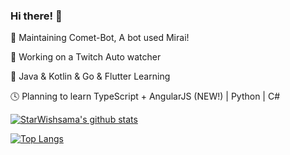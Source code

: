 ### Hi there! 👋

🔭 Maintaining Comet-Bot, A bot used Mirai!

🔭 Working on a Twitch Auto watcher

🌱 Java & Kotlin & Go & Flutter Learning

🕓 Planning to learn TypeScript + AngularJS (NEW!) | Python | C#

[![StarWishsama's github stats](https://github-readme-stats.vercel.app/api?username=starwishsama&role=ORGANIZATION_MEMBER,OWNER,COLLABORATOR&&bg_color=30,e96443,904e95&title_color=fff&text_color=fff)](https://github.com/anuraghazra/github-readme-stats)

[![Top Langs](https://github-readme-stats.vercel.app/api/top-langs/?username=starwishsama&role=ORGANIZATION_MEMBER,OWNER,COLLABORATOR&&layout=compact)](https://github.com/anuraghazra/github-readme-stats)
